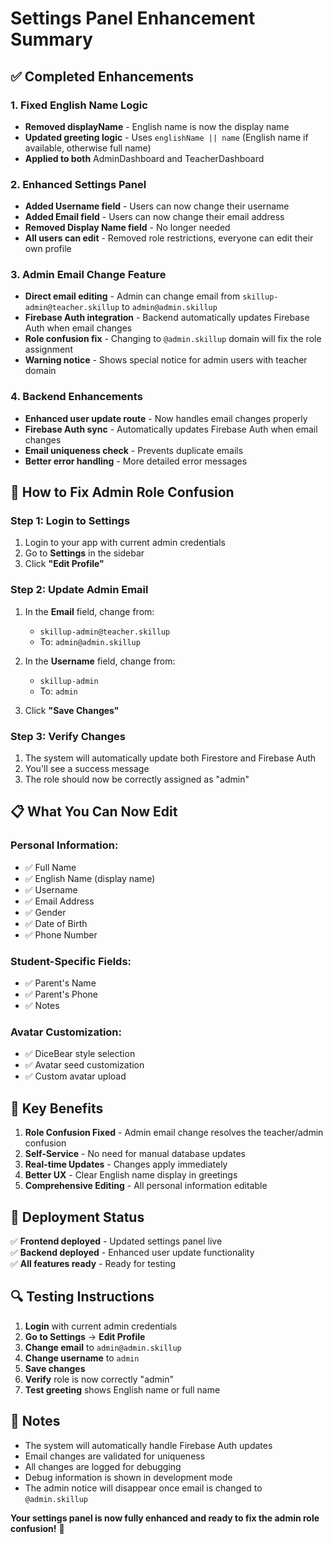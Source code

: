 # Settings Panel Enhancement Summary

## ✅ **Completed Enhancements**

### 1. **Fixed English Name Logic**
- **Removed displayName** - English name is now the display name
- **Updated greeting logic** - Uses `englishName || name` (English name if available, otherwise full name)
- **Applied to both** AdminDashboard and TeacherDashboard

### 2. **Enhanced Settings Panel**
- **Added Username field** - Users can now change their username
- **Added Email field** - Users can now change their email address
- **Removed Display Name field** - No longer needed
- **All users can edit** - Removed role restrictions, everyone can edit their own profile

### 3. **Admin Email Change Feature**
- **Direct email editing** - Admin can change email from `skillup-admin@teacher.skillup` to `admin@admin.skillup`
- **Firebase Auth integration** - Backend automatically updates Firebase Auth when email changes
- **Role confusion fix** - Changing to `@admin.skillup` domain will fix the role assignment
- **Warning notice** - Shows special notice for admin users with teacher domain

### 4. **Backend Enhancements**
- **Enhanced user update route** - Now handles email changes properly
- **Firebase Auth sync** - Automatically updates Firebase Auth when email changes
- **Email uniqueness check** - Prevents duplicate emails
- **Better error handling** - More detailed error messages

## 🔧 **How to Fix Admin Role Confusion**

### **Step 1: Login to Settings**
1. Login to your app with current admin credentials
2. Go to **Settings** in the sidebar
3. Click **"Edit Profile"**

### **Step 2: Update Admin Email**
1. In the **Email** field, change from:
   - `skillup-admin@teacher.skillup`
   - To: `admin@admin.skillup`

2. In the **Username** field, change from:
   - `skillup-admin`
   - To: `admin`

3. Click **"Save Changes"**

### **Step 3: Verify Changes**
1. The system will automatically update both Firestore and Firebase Auth
2. You'll see a success message
3. The role should now be correctly assigned as "admin"

## 📋 **What You Can Now Edit**

### **Personal Information:**
- ✅ Full Name
- ✅ English Name (display name)
- ✅ Username
- ✅ Email Address
- ✅ Gender
- ✅ Date of Birth
- ✅ Phone Number

### **Student-Specific Fields:**
- ✅ Parent's Name
- ✅ Parent's Phone
- ✅ Notes

### **Avatar Customization:**
- ✅ DiceBear style selection
- ✅ Avatar seed customization
- ✅ Custom avatar upload

## 🎯 **Key Benefits**

1. **Role Confusion Fixed** - Admin email change resolves the teacher/admin confusion
2. **Self-Service** - No need for manual database updates
3. **Real-time Updates** - Changes apply immediately
4. **Better UX** - Clear English name display in greetings
5. **Comprehensive Editing** - All personal information editable

## 🚀 **Deployment Status**

✅ **Frontend deployed** - Updated settings panel live  
✅ **Backend deployed** - Enhanced user update functionality  
✅ **All features ready** - Ready for testing  

## 🔍 **Testing Instructions**

1. **Login** with current admin credentials
2. **Go to Settings** → **Edit Profile**
3. **Change email** to `admin@admin.skillup`
4. **Change username** to `admin`
5. **Save changes**
6. **Verify** role is now correctly "admin"
7. **Test greeting** shows English name or full name

## 📝 **Notes**

- The system will automatically handle Firebase Auth updates
- Email changes are validated for uniqueness
- All changes are logged for debugging
- Debug information is shown in development mode
- The admin notice will disappear once email is changed to `@admin.skillup`

**Your settings panel is now fully enhanced and ready to fix the admin role confusion!** 🎉 
